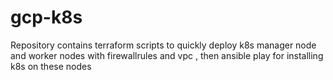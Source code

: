 # gcp-k8s
Repository contains terraform scripts to quickly deploy k8s manager node and worker nodes with firewallrules and vpc , then ansible play for installing k8s on these nodes

